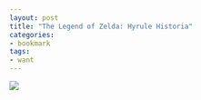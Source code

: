 ```yaml
---
layout: post
title: "The Legend of Zelda: Hyrule Historia"
categories:
- bookmark
tags:
- want
---
```

<a href="http://www.amazon.com/gp/product/1616550414/ref=as_li_ss_il?ie=UTF8&camp=1789&creative=390957&creativeASIN=1616550414&linkCode=as2&tag=joefamily-20"><img border="0" src="http://ws.assoc-amazon.com/widgets/q?_encoding=UTF8&ASIN=1616550414&Format=_SL160_&ID=AsinImage&MarketPlace=US&ServiceVersion=20070822&WS=1&tag=joefamily-20" ></a><img src="http://www.assoc-amazon.com/e/ir?t=joefamily-20&l=as2&o=1&a=1616550414" width="1" height="1" border="0" alt="" style="border:none !important; margin:0px !important;" />
